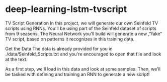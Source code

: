 # deep-learning-lstm-tvscript

TV Script Generation
In this project, we will generate our own Seinfeld TV scripts using RNNs. You'll be using part of the Seinfeld dataset of scripts from 9 seasons. The Neural Network you'll build will generate a new ,"fake" TV script, based on patterns it recognizes in this training data.

Get the Data
The data is already provided for you in ./data/Seinfeld_Scripts.txt and you're encouraged to open that file and look at the text.

As a first step, we'll load in this data and look at some samples. Then, we'll be tasked with defining and training an RNN to generate a new script!
